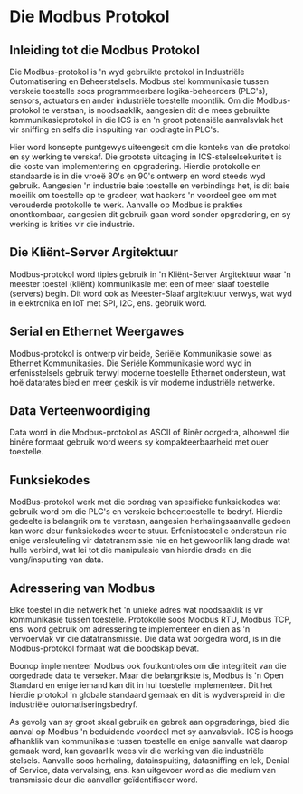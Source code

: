 # Die Modbus Protokol

## Inleiding tot die Modbus Protokol

Die Modbus-protokol is 'n wyd gebruikte protokol in Industriële Outomatisering en Beheerstelsels. Modbus stel kommunikasie tussen verskeie toestelle soos programmeerbare logika-beheerders (PLC's), sensors, actuators en ander industriële toestelle moontlik. Om die Modbus-protokol te verstaan, is noodsaaklik, aangesien dit die mees gebruikte kommunikasieprotokol in die ICS is en 'n groot potensiële aanvalsvlak het vir sniffing en selfs die inspuiting van opdragte in PLC's.

Hier word konsepte puntgewys uiteengesit om die konteks van die protokol en sy werking te verskaf. Die grootste uitdaging in ICS-stelselsekuriteit is die koste van implementering en opgradering. Hierdie protokolle en standaarde is in die vroeë 80's en 90's ontwerp en word steeds wyd gebruik. Aangesien 'n industrie baie toestelle en verbindings het, is dit baie moeilik om toestelle op te gradeer, wat hackers 'n voordeel gee om met verouderde protokolle te werk. Aanvalle op Modbus is prakties onontkombaar, aangesien dit gebruik gaan word sonder opgradering, en sy werking is krities vir die industrie.

## Die Kliënt-Server Argitektuur

Modbus-protokol word tipies gebruik in 'n Kliënt-Server Argitektuur waar 'n meester toestel (kliënt) kommunikasie met een of meer slaaf toestelle (servers) begin. Dit word ook as Meester-Slaaf argitektuur verwys, wat wyd in elektronika en IoT met SPI, I2C, ens. gebruik word.

## Serial en Ethernet Weergawes

Modbus-protokol is ontwerp vir beide, Seriële Kommunikasie sowel as Ethernet Kommunikasies. Die Seriële Kommunikasie word wyd in erfenisstelsels gebruik terwyl moderne toestelle Ethernet ondersteun, wat hoë datarates bied en meer geskik is vir moderne industriële netwerke.

## Data Verteenwoordiging

Data word in die Modbus-protokol as ASCII of Binêr oorgedra, alhoewel die binêre formaat gebruik word weens sy kompakteerbaarheid met ouer toestelle.

## Funksiekodes

ModBus-protokol werk met die oordrag van spesifieke funksiekodes wat gebruik word om die PLC's en verskeie beheertoestelle te bedryf. Hierdie gedeelte is belangrik om te verstaan, aangesien herhalingsaanvalle gedoen kan word deur funksiekodes weer te stuur. Erfenistoestelle ondersteun nie enige versleuteling vir datatransmissie nie en het gewoonlik lang drade wat hulle verbind, wat lei tot die manipulasie van hierdie drade en die vang/inspuiting van data.

## Adressering van Modbus

Elke toestel in die netwerk het 'n unieke adres wat noodsaaklik is vir kommunikasie tussen toestelle. Protokolle soos Modbus RTU, Modbus TCP, ens. word gebruik om adressering te implementeer en dien as 'n vervoervlak vir die datatransmissie. Die data wat oorgedra word, is in die Modbus-protokol formaat wat die boodskap bevat.

Boonop implementeer Modbus ook foutkontroles om die integriteit van die oorgedrade data te verseker. Maar die belangrikste is, Modbus is 'n Open Standard en enige iemand kan dit in hul toestelle implementeer. Dit het hierdie protokol 'n globale standaard gemaak en dit is wydverspreid in die industriële outomatiseringsbedryf.

As gevolg van sy groot skaal gebruik en gebrek aan opgraderings, bied die aanval op Modbus 'n beduidende voordeel met sy aanvalsvlak. ICS is hoogs afhanklik van kommunikasie tussen toestelle en enige aanvalle wat daarop gemaak word, kan gevaarlik wees vir die werking van die industriële stelsels. Aanvalle soos herhaling, datainspuiting, datasniffing en lek, Denial of Service, data vervalsing, ens. kan uitgevoer word as die medium van transmissie deur die aanvaller geïdentifiseer word.
